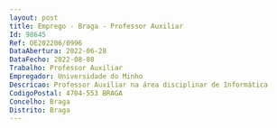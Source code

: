 ```yaml
--- 
layout: post
title: Emprego - Braga - Professor Auxiliar
Id: 98645
Ref: OE202206/0996
DataAbertura: 2022-06-28
DataFecho: 2022-08-08
Trabalho: Professor Auxiliar
Empregador: Universidade do Minho
Descricao: Professor Auxiliar na área disciplinar de Informática
CodigoPostal: 4704-553 BRAGA
Concelho: Braga
Distrito: Braga
--- 
```

